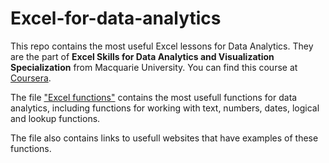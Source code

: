 # Excel-for-data-analytics
This repo contains the most useful Excel lessons for Data Analytics. They are the part of **Excel Skills for Data Analytics and Visualization Specialization** from Macquarie University. You can find this course at [Coursera](https://www.coursera.org/specializations/excel-data-analytics-visualization).

The file ["Excel functions"](https://github.com/ljmal/Excel-for-data-analytics/blob/main/Excel%20functions.pdf) contains the most usefull functions for data analytics, including functions for working with text, numbers, dates, logical and lookup functions.

The file also contains links to usefull websites that have examples of these functions.
